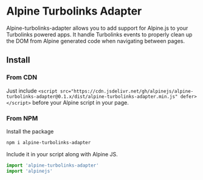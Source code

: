 # Alpine Turbolinks Adapter

Alpine-turbolinks-adapter allows you to add support for Alpine.js to your Turbolinks powered apps.
It handle Turbolinks events to properly clean up the DOM from Alpine generated code when navigating between pages.

## Install

### From CDN
Just include `<script src="https://cdn.jsdelivr.net/gh/alpinejs/alpine-turbolinks-adapter@0.1.x/dist/alpine-turbolinks-adapter.min.js" defer></script>` before your Alpine script in your page.

### From NPM
 Install the package
```bash
npm i alpine-turbolinks-adapter
```
Include it in your script along with Alpine JS.
```javascript
import 'alpine-turbolinks-adapter'
import 'alpinejs'
```
